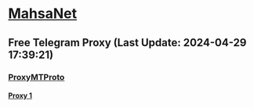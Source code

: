 
# [MahsaNet](https://t.me/mahsa_net)
## Free Telegram Proxy (Last Update: 2024-04-29 17:39:21)
### [ProxyMTProto](https://t.me/ProxyMTProto)
#### [Proxy 1](tg://proxy?server=TRUSTT-OOME.TH-ETELE.GR.4813-cilo-nhj.org-pabje.org.ir.irhashtash.ml-pz.cfd-hb-pu.co.uk.n4la9i.co.uk.&port=443&secret=7gAAAAAAAAAAAAAAAAAAAAB0Z2p1Lm9yZw%3D%3D)

    